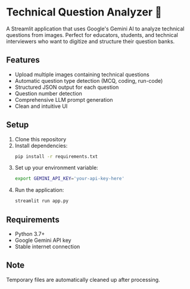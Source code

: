 # Technical Question Analyzer 📸

A Streamlit application that uses Google's Gemini AI to analyze technical questions from images. Perfect for educators, students, and technical interviewers who want to digitize and structure their question banks.

## Features

- Upload multiple images containing technical questions
- Automatic question type detection (MCQ, coding, run-code)
- Structured JSON output for each question
- Question number detection
- Comprehensive LLM prompt generation
- Clean and intuitive UI

## Setup

1. Clone this repository
2. Install dependencies:
   ```bash
   pip install -r requirements.txt
   ```
3. Set up your environment variable:
   ```bash
   export GEMINI_API_KEY='your-api-key-here'
   ```
4. Run the application:
   ```bash
   streamlit run app.py
   ```

## Requirements

- Python 3.7+
- Google Gemini API key
- Stable internet connection

## Note

Temporary files are automatically cleaned up after processing. 